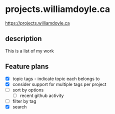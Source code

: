 # projects.williamdoyle.ca

https://projects.williamdoyle.ca

## description

This is a list of my work

## Feature plans

- [x] topic tags - indicate topic each belongs to
- [x] consider support for multiple tags per project
- [ ] sort by options
    - [ ] recent github activity
- [ ] filter by tag
- [x] search
